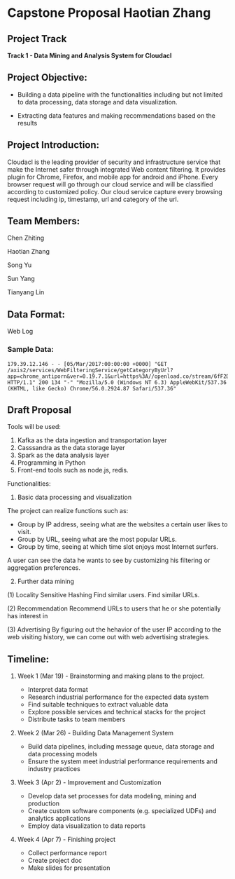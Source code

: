 # Capstone Proposal Haotian Zhang

## Project Track
__Track 1 - Data Mining and Analysis System for Cloudacl__

## Project Objective:

* Building a data pipeline with the functionalities including but not limited to data processing, data storage and data visualization.

* Extracting data features and making recommendations based on the results

## Project Introduction:
Cloudacl is the leading provider of security and infrastructure service
that make the Internet safer through integrated Web content filtering. It provides
plugin for Chrome, Firefox, and mobile app for android and iPhone. Every
browser request will go through our cloud service and will be classified according
to customized policy. Our cloud service capture every browsing request including
ip, timestamp, url and category of the url.

## Team Members:
Chen Zhiting

Haotian Zhang

Song Yu

Sun Yang

Tianyang Lin

## Data Format:
Web Log

### Sample Data:
~~~~
179.39.12.146 - - [05/Mar/2017:00:00:00 +0000] "GET /axis2/services/WebFilteringService/getCategoryByUrl?app=chrome_antiporn&ver=0.19.7.1&url=https%3A//openload.co/stream/6fF2Dk85Wqw%7E1488758111%7E179.39.0.0%7E99LJRJZj%3Fmime%3Dtrue&cat=unknown HTTP/1.1" 200 134 "-" "Mozilla/5.0 (Windows NT 6.3) AppleWebKit/537.36 (KHTML, like Gecko) Chrome/56.0.2924.87 Safari/537.36"
~~~~

## Draft Proposal

Tools will be used:

1. Kafka as the data ingestion and transportation layer
2. Casssandra as the data storage layer
3. Spark as the data analysis layer
4. Programming in Python
5. Front-end tools such as node.js, redis.

Functionalities:

1. Basic data processing and visualization

The project can realize functions such as:
- Group by IP address, seeing what are the websites a certain user likes to visit.
- Group by URL, seeing what are the most popular URLs.
- Group by time, seeing at which time slot enjoys most Internet surfers. 

A user can see the data he wants to see by customizing his filtering or aggregation preferences.

2. Further data mining

(1) Locality Sensitive Hashing
Find similar users.
Find similar URLs.

(2) Recommendation
Recommend URLs to users that he or she potentially has interest in

(3) Advertising
By figuring out the hehavior of the user IP according to the web visiting history, we can come out with web advertising strategies.


## Timeline:

1. Week 1 (Mar 19) - Brainstorming and making plans to the project.
	* Interpret data format
	* Research industrial performance for the expected data system
	* Find suitable techniques to extract valuable data
	* Explore possible services and technical stacks for the project
	* Distribute tasks to team members
  
2. Week 2 (Mar 26) - Building Data Management System
	* Build data pipelines, including message queue, data storage and data processing models
	* Ensure the system meet industrial performance requirements and industry practices
 
3. Week 3 (Apr 2) - Improvement and Customization
	* Develop data set processes for data modeling, mining and production
	* Create custom software components (e.g. specialized UDFs) and analytics applications
	* Employ data visualization to data reports
  
4. Week 4 (Apr 7) - Finishing project
	* Collect performance report
	* Create project doc
	* Make slides for presentation
